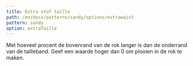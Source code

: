 ```yaml
---
title: Extra stof taille
path: /en/docs/patterns/sandy/options/extrawaist
pattern: sandy
option: extraTaille
---
```


Met hoeveel procent de bovenrand van de rok langer is dan de onderrand van de tailleband. Geef een waarde hoger dan 0 om plooien in de rok te maken.